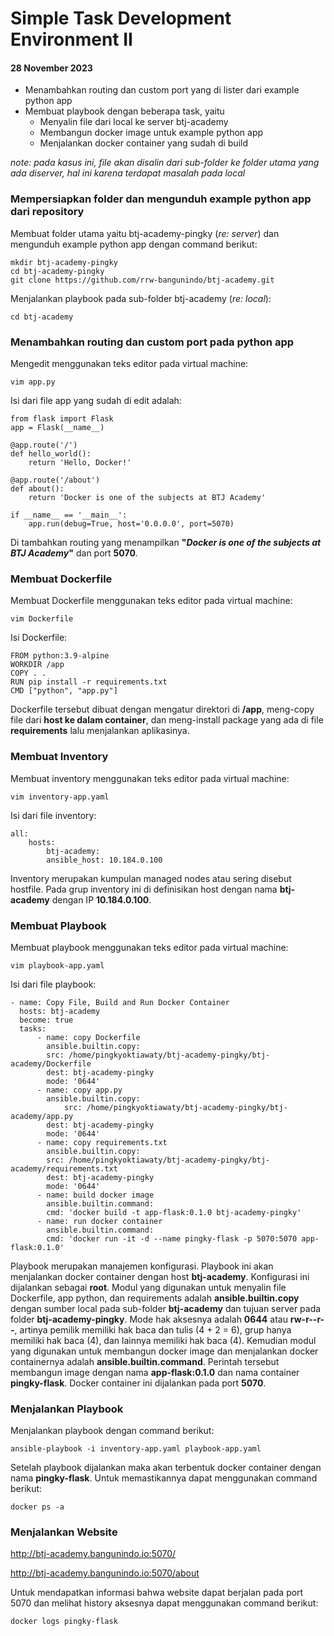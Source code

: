 # Simple Task Development Environment II 
#### 28 November 2023

- Menambahkan routing dan custom port yang di lister dari example python app
- Membuat playbook dengan beberapa task, yaitu
	- Menyalin file dari local ke server btj-academy
	- Membangun docker image untuk example python app
	- Menjalankan docker container yang sudah di build

*note: pada kasus ini, file akan disalin dari sub-folder ke folder utama yang ada diserver, hal ini karena terdapat masalah pada local*

### Mempersiapkan folder dan mengunduh example python app dari repository
Membuat folder utama yaitu btj-academy-pingky (*re: server*) dan mengunduh example python app dengan command berikut:

    mkdir btj-academy-pingky
    cd btj-academy-pingky
    git clone https://github.com/rrw-bangunindo/btj-academy.git

Menjalankan playbook pada sub-folder btj-academy (*re: local*):

    cd btj-academy

### Menambahkan routing dan custom port pada python app
Mengedit menggunakan teks editor pada virtual machine:

    vim app.py

Isi dari file app yang sudah di edit adalah:
  
    from flask import Flask
    app = Flask(__name__)
    
    @app.route('/')
    def hello_world():
    	return 'Hello, Docker!'
    
    @app.route('/about')
    def about():
    	return 'Docker is one of the subjects at BTJ Academy'
	
    if __name__ == '__main__':
    	app.run(debug=True, host='0.0.0.0', port=5070)


Di tambahkan routing yang menampilkan **"*Docker is one of the subjects at BTJ Academy*"** dan port **5070**.

### Membuat Dockerfile
Membuat Dockerfile menggunakan teks editor pada virtual machine:

    vim Dockerfile
Isi Dockerfile:

    FROM python:3.9-alpine
    WORKDIR /app
    COPY . .
    RUN pip install -r requirements.txt
    CMD ["python", "app.py"]
Dockerfile tersebut dibuat dengan mengatur direktori di **/app**, meng-copy file dari **host ke dalam container**, dan meng-install package yang ada di file **requirements** lalu menjalankan aplikasinya.

### Membuat Inventory
Membuat inventory menggunakan teks editor pada virtual machine:

    vim inventory-app.yaml		      
Isi dari file inventory:

    all:
    	hosts:
     	    btj-academy:
       		ansible_host: 10.184.0.100
Inventory merupakan kumpulan managed nodes atau sering disebut hostfile. Pada grup inventory ini di definisikan host dengan nama **btj-academy** dengan IP **10.184.0.100**.

### Membuat Playbook
Membuat playbook menggunakan teks editor pada virtual machine:

    vim playbook-app.yaml		      
Isi dari file playbook:

    - name: Copy File, Build and Run Docker Container
	  hosts: btj-academy
	  become: true
	  tasks:
		  - name: copy Dockerfile
		    ansible.builtin.copy:
			src: /home/pingkyoktiawaty/btj-academy-pingky/btj-academy/Dockerfile
			dest: btj-academy-pingky
			mode: '0644'
		  - name: copy app.py
		    ansible.builtin.copy:
      			src: /home/pingkyoktiawaty/btj-academy-pingky/btj-academy/app.py
			dest: btj-academy-pingky
			mode: '0644'
		  - name: copy requirements.txt
		    ansible.builtin.copy:
			src: /home/pingkyoktiawaty/btj-academy-pingky/btj-academy/requirements.txt
			dest: btj-academy-pingky
			mode: '0644'
		  - name: build docker image
		    ansible.builtin.command:
			cmd: 'docker build -t app-flask:0.1.0 btj-academy-pingky'
		  - name: run docker container
		    ansible.builtin.command:
			cmd: 'docker run -it -d --name pingky-flask -p 5070:5070 app-flask:0.1.0'
    
Playbook merupakan manajemen konfigurasi. Playbook ini akan menjalankan docker container dengan host **btj-academy**. Konfigurasi ini dijalankan sebagai **root**. Modul yang digunakan untuk menyalin file Dockerfile, app python, dan requirements adalah **ansible.builtin.copy** dengan sumber local pada sub-folder **btj-academy** dan tujuan server pada folder **btj-academy-pingky**. Mode hak aksesnya adalah **0644** atau **rw-r--r--**, artinya pemilik memiliki hak baca dan tulis (4 + 2 = 6), grup hanya memiliki hak baca (4), dan lainnya memiliki hak baca (4). Kemudian modul yang digunakan untuk membangun docker image dan menjalankan docker containernya adalah **ansible.builtin.command**. Perintah tersebut membangun image dengan nama  **app-flask:0.1.0** dan nama container **pingky-flask**. Docker container ini dijalankan pada port **5070**.

### Menjalankan Playbook
Menjalankan playbook dengan command berikut:

    ansible-playbook -i inventory-app.yaml playbook-app.yaml

Setelah playbook dijalankan maka akan terbentuk docker container dengan nama **pingky-flask**. Untuk memastikannya dapat menggunakan command berikut:

    docker ps -a

### Menjalankan Website

http://btj-academy.bangunindo.io:5070/

http://btj-academy.bangunindo.io:5070/about

Untuk mendapatkan informasi bahwa website dapat berjalan pada port 5070 dan melihat history aksesnya dapat menggunakan command berikut:

    docker logs pingky-flask
